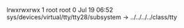 lrwxrwxrwx 1 root root 0 Jul 19 06:52 sys/devices/virtual/tty/tty28/subsystem -> ../../../../class/tty
